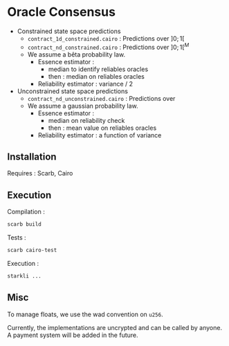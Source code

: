 # Oracle Consensus

- Constrained state space predictions
    - ``contract_1d_constrained.cairo`` : Predictions over $]0;1[$
    - ``contract_nd_constrained.cairo`` : Predictions over $]0;1[^M$
    - We assume a bêta probability law.
        - Essence estimator : 
            - median to identify reliables oracles
            - then : median on reliables oracles
        - Reliability estimator : variance / 2
- Unconstrained state space predictions
    - ``contract_nd_unconstrained.cairo`` : Predictions over 
    - We assume a gaussian probability law.
        - Essence estimator :
            - median on reliability check
            - then : mean value on reliables oracles
        - Reliability estimator : a function of variance

## Installation

Requires : Scarb, Cairo

## Execution

Compilation :
```bash
scarb build
```

Tests :
```bash
scarb cairo-test
```

Execution :
```bash
starkli ...
```

## Misc

To manage floats, we use the wad convention on ``u256``.

Currently, the implementations are uncrypted and can be called by anyone.
A payment system will be added in the future.